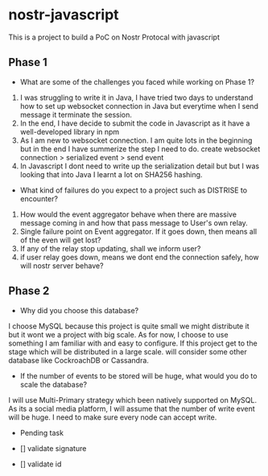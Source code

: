 # nostr-javascript

This is a project to build a PoC on Nostr Protocal with javascript

## Phase 1

- What are some of the challenges you faced while working on Phase 1?

1. I was struggling to write it in Java, I have tried two days to understand how to set up websocket connection in Java but everytime when I send message it terminate the session.
2. In the end, I have decide to submit the code in Javascript as it have a well-developed library in npm
3. As I am new to websocket connection. I am quite lots in the beginning but in the end I have summerize the step I need to do. create websocket connection > serialized event > send event
4. In Javascript I dont need to write up the serialization detail but but I was looking that into Java I learnt a lot on SHA256 hashing.

- What kind of failures do you expect to a project such as DISTRISE to encounter?

1. How would the event aggregator behave when there are massive message coming in and how that pass message to User's own relay.
2. Single failure point on Event aggregator. If it goes down, then means all of the even will get lost?
3. If any of the relay stop updating, shall we inform user?
4. if user relay goes down, means we dont end the connection safely, how will nostr server behave?


## Phase 2


- Why did you choose this database?

I choose MySQL because this project is quite small we might distribute it but it wont we a project with big scale. As for now, I choose to use something I am familiar with and easy to configure. If this project get to the stage which will be distributed in a large scale. will consider some other database like CockroachDB or Cassandra.

- If the number of events to be stored will be huge, what would you do to scale the database?

I will use Multi-Primary strategy which been natively supported on MySQL. As its a social media platform, I will assume that the number of write event will be huge. I need to make sure every node can accept write.

- Pending task

- [] validate signature
- [] validate id